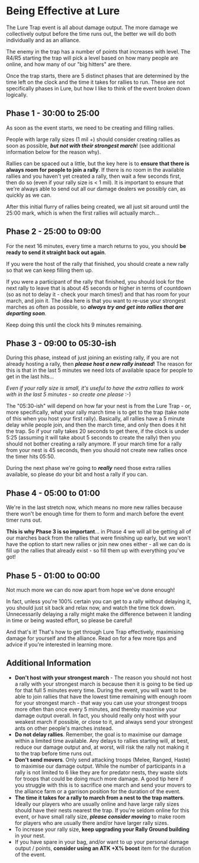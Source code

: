# Being Effective at Lure

The Lure Trap event is all about damage output. The more damage we collectively output before the time runs out, the better we will do both individually and as an alliance.

The enemy in the trap has a number of points that increases with level. The R4/R5 starting the trap will pick a level based on how many people are online, and how many of our "big hitters" are there.

Once the trap starts, there are 5 distinct phases that are determined by the time left on the clock and the time it takes for rallies to run. These are not specifically phases in Lure, but how I like to think of the event broken down logically.

## Phase 1 - 30:00 to 25:00

As soon as the event starts, we need to be creating and filling rallies. 

People with large rally sizes (1 mil +) should consider creating rallies as soon as possible, *__but not with their strongest march__*! (see additional information below for the reason why). 

Rallies can be spaced out a little, but the key here is to **ensure that there is always room for people to join a rally**. If there is no room in the available rallies and you haven't yet created a rally, then wait a few seconds first, then do so (even if your rally size is < 1 mil). It is important to ensure that we're always able to send out all our damage dealers we possibly can, as quickly as we can.

After this initial flurry of rallies being created, we all just sit around until the 25:00 mark, which is when the first rallies will actually march...

## Phase 2 - 25:00 to 09:00

For the next 16 minutes, every time a march returns to you, you should **be ready to send it straight back out again**.

If you were the host of the rally that finished, you should create a new rally so that we can keep filling them up.

If you were a participant of the rally that finished, you should look for the next rally to leave that is about 45 seconds or higher in terms of countdown (so as not to delay it - check your march times!) and that has room for your march, and join it. The idea here is that you want to re-use your strongest marches as often as possible, so **_always try and get into rallies that are departing soon_**.

Keep doing this until the clock hits 9 minutes remaining.

## Phase 3 - 09:00 to 05:30-ish

During this phase, instead of just joining an existing rally, if you are not already hosting a rally, then **_please host a new rally instead_**! The reason for this is that in the last 5 minutes we need lots of available space for people to get in the last hits...

_Even if your rally size is small, it's useful to have the extra rallies to work with in the last 5 minutes - so create one please_ :-)

The "05:30-ish" will depend on how far your nest is from the Lure Trap - or, more specifically, what your rally march time is to get to the trap (take note of this when you host your first rally). Basically, all rallies have a 5 minute delay while people join, and then the march time, and only then does it hit the trap. So if your rally takes 20 seconds to get there, if the clock is under 5:25 (assuming it will take about 5 seconds to create the rally) then you should not bother creating a rally anymore. If your march time for a rally from your nest is 45 seconds, then you should not create new rallies once the timer hits 05:50.

During the next phase we're going to **_really_** need those extra rallies available, so please do your bit and host a rally if you can.

## Phase 4 - 05:00 to 01:00

We're in the last stretch now, which means no more new rallies because there won't be enough time for them to form and march before the event timer runs out.

**This is why Phase 3 is so important**... in Phase 4 we will all be getting all of our marches back from the rallies that were finishing up early, but we won't have the option to start new rallies or join new ones either - all we can do is fill up the rallies that already exist - so fill them up with everything you've got!

## Phase 5 - 01:00 to 00:00

Not much more we can do now apart from hope we've done enough! 

In fact, unless you're 100% certain you can get to a rally without delaying it, you should just sit back and relax now, and watch the time tick down. Unnecessarily delaying a rally might make the difference between it landing in time or being wasted effort, so please be careful!

And that's it! That's how to get through Lure Trap effectively, maximising damage for yourself and the alliance. Read on for a few more tips and advice if you're interested in learning more.

## Additional Information

- **Don't host with your strongest march** - The reason you should not host a rally with your strongest march is because then it is going to be tied up for that full 5 minutes every time. During the event, you will want to be able to join rallies that have the lowest time remaining with enough room for your strongest march - that way you can use your strongest troops more often than once every 5 minutes, and thereby maximise your damage output overall. In fact, you should really only host with your weakest march if possible, or close to it, and always send your strongest ants on other people's marches instead.
- **Do not delay rallies**. Remember, the goal is to maximise our damage within a limited time available. Any delays to rallies starting will, at best, reduce our damage output and, at worst, will risk the rally not making it to the trap before time runs out.
- **Don't send movers**.  Only send attacking troops (Melee, Ranged, Haste) to maximise our damage output. While the number of participants in a rally is not limited to 6 like they are for predator nests, they waste slots for troops that could be doing much more damage. A good tip here if you struggle with this is to sacrifice one march and send your movers to the alliance farm or a garrison position for the duration of the event.
- **The time it takes for a rally to march from a nest to the trap matters**. Ideally our players who are usually online and have large rally sizes should have their nests nearest the trap. If you're seldom online for this event, or have small rally size, *__please consider moving__* to make room for players who are usually there and/or have larger rally sizes.
- To increase your rally size, **keep upgrading your Rally Ground building** in your nest.
- If you have spare in your bag, and/or want to up your personal damage output / points, **consider using an ATK +X% boost** item for the duration of the event.
